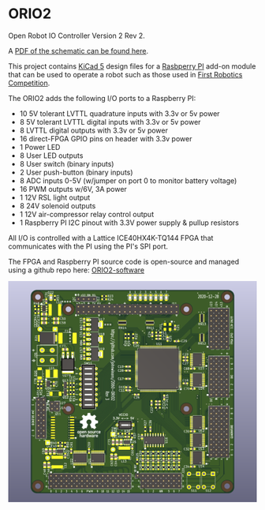 # ORIO2
Open Robot IO Controller Version 2 Rev 2.

A [PDF of the schematic can be found here](2060-ORIO2.pdf).

This project contains 
[KiCad 5](https://kicad.org/) 
design files for a 
[Rasbperry PI](https://www.raspberrypi.org/products/)
add-on module that can be used to operate a robot such as those used in 
[First Robotics Competition](https://www.firstinspires.org/robotics/frc).

The ORIO2 adds the following I/O ports to a Raspberry PI:

* 10 5V tolerant LVTTL quadrature inputs with 3.3v or 5v power
* 8 5V tolerant LVTTL digital inputs with 3.3v or 5v power
* 8 LVTTL digital outputs with 3.3v or 5v power
* 16 direct-FPGA GPIO pins on header with 3.3v power
* 1 Power LED
* 8 User LED outputs
* 8 User switch (binary inputs)
* 2 User push-button (binary inputs)
* 8 ADC inputs 0-5V (w/jumper on port 0 to monitor battery voltage)
* 16 PWM outputs w/6V, 3A power
* 1 12V RSL light output
* 8 24V solenoid outputs
* 1 12V air-compressor relay control output
* 1 Raspberry PI I2C pinout with 3.3V power supply & pullup resistors

All I/O is controlled with a Lattice ICE40HX4K-TQ144 FPGA that 
communicates with the PI using the PI's SPI port.

The FPGA and Raspberry PI source code is open-source and managed 
using a github repo here: 
[ORIO2-software](https://github.com/johnwinans/ORIO2-software)

![PCB Image](2060-ORIO2.png)
